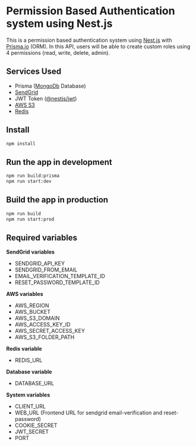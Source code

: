 # Permission Based Authentication system using Nest.js

This is a permission based authentication system using [Nest.js](https://docs.nestjs.com) with [Prisma.io](http://prisma.io) (ORM). In this API, users will be able to create custom roles using 4 permissions (read, write, delete, admin).

## **Services Used**

- Prisma ([MongoDb](https://www.mongodb.com) Database)
- [SendGrid](https://sendgrid.com)
- JWT Token ([@nestjs/jwt](https://www.npmjs.com/package/@nestjs/jwt))
- [AWS S3](https://aws.amazon.com/free/?all-free-tier.sort-by=item.additionalFields.SortRank&all-free-tier.sort-order=asc&awsf.Free%20Tier%20Categories=categories%23storage&trk=777b3ec4-de01-41fb-aa63-cde3d034a89e&sc_channel=ps&s_kwcid=AL!4422!3!638364429346!e!!g!!aws%20s3&ef_id=CjwKCAiAl9efBhAkEiwA4Torim_xfKHCkojlYc_SpWn2Y9Z8mxI_wnNUKDDC6G-dxMCf-NhwbTQpBRoCVOUQAvD_BwE:G:s&s_kwcid=AL!4422!3!638364429346!e!!g!!aws%20s3&awsf.Free%20Tier%20Types=*all)
- [Redis](https://redis.com)

## Install

```bash
npm install
```

## Run the app in development

```bash
npm run build:prisma
npm run start:dev
```

## Build the app in production

```bash
npm run build 
npm run start:prod
```

## Required variables

**SendGrid variables**

- SENDGRID_API_KEY
- SENDGRID_FROM_EMAIL
- EMAIL_VERIFICATION_TEMPLATE_ID
- RESET_PASSWORD_TEMPLATE_ID

**AWS variables**

- AWS_REGION
- AWS_BUCKET
- AWS_S3_DOMAIN
- AWS_ACCESS_KEY_ID
- AWS_SECRET_ACCESS_KEY
- AWS_S3_FOLDER_PATH

**Redis variable**

- REDIS_URL

**Database variable**

- DATABASE_URL

**System variables**

- CLIENT_URL
- WEB_URL (Frontend URL for sendgrid email-verification and reset-password)
- COOKIE_SECRET
- JWT_SECRET
- PORT
